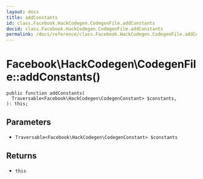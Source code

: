 ```yaml
---
layout: docs
title: addConstants
id: class.Facebook.HackCodegen.CodegenFile.addConstants
docid: class.Facebook.HackCodegen.CodegenFile.addConstants
permalink: /docs/reference/class.Facebook.HackCodegen.CodegenFile.addConstants.md
---
```

# Facebook\\HackCodegen\\CodegenFile::addConstants()




``` Hack
public function addConstants(
  Traversable<Facebook\HackCodegen\CodegenConstant> $constants,
): this;
```




## Parameters




* ` Traversable<Facebook\HackCodegen\CodegenConstant> $constants `




## Returns




- ` this `